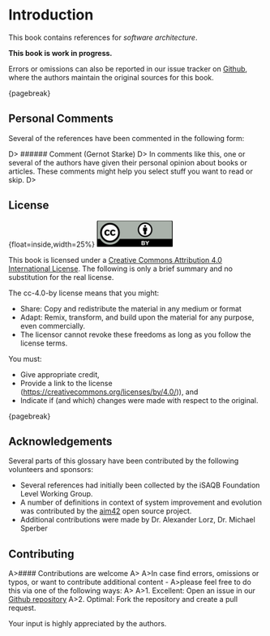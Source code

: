 # Introduction

This book contains references for _software architecture_.

**This book is work in progress.**

Errors or omissions can also be reported in our issue tracker on
[Github](https://github.com/isaqb-org/references/issues),
where the authors maintain the original sources for this book.

{pagebreak}


## Personal Comments

Several of the references have been commented in the following form:


D> ###### Comment (Gernot Starke)
D> In comments like this, one or several of the authors have given their personal opinion about books or articles. These comments might help you select stuff you want to read or skip.
D>


## License

{float=inside,width=25%}
![](images/cc-by.png)

This book is licensed under a [Creative Commons Attribution 4.0 International License](https://creativecommons.org/licenses/by/4.0/).
The following is only a brief summary and no substitution for the real license.

The cc-4.0-by license means that you might:

* Share: Copy and redistribute the material in any medium or format
* Adapt: Remix, transform, and build upon the material for any purpose, even commercially.
* The licensor cannot revoke these freedoms as long as you follow the license terms.

You must:

* Give appropriate credit,
* Provide a link to the license (https://creativecommons.org/licenses/by/4.0/)), and
* Indicate if (and which) changes were made with respect to the original.


{pagebreak}

## Acknowledgements

Several parts of this glossary have been contributed
by the following volunteers and sponsors:

* Several references had initially been collected by the iSAQB Foundation Level Working Group.
* A number of definitions in context of system improvement and evolution was contributed by the [aim42](http://aim42.github.io/) open source project.
* Additional contributions were made by Dr. Alexander Lorz, Dr. Michael Sperber


## Contributing


A>#### Contributions are welcome
A>
A>In case find errors, omissions or typos, or want to contribute additional content -
A>please feel free to do this via one of the following ways:
A>
A>1. Excellent: Open an issue in our [Github repository](https://github.com/isaqb-org/rferences/issues)
A>2. Optimal: Fork the repository and create a pull request.


Your input is highly appreciated by the authors.
